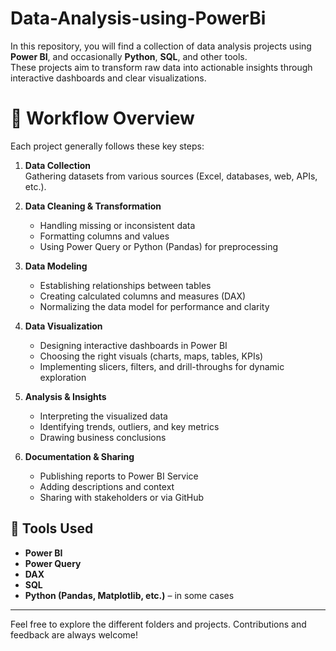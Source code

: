 # Data-Analysis-using-PowerBi
In this repository, you will find a collection of data analysis projects using **Power BI**, and occasionally **Python**, **SQL**, and other tools.  
These projects aim to transform raw data into actionable insights through interactive dashboards and clear visualizations.

# 🔄 Workflow Overview
Each project generally follows these key steps:

1. **Data Collection**  
   Gathering datasets from various sources (Excel, databases, web, APIs, etc.).

2. **Data Cleaning & Transformation**  
   - Handling missing or inconsistent data  
   - Formatting columns and values  
   - Using Power Query or Python (Pandas) for preprocessing

3. **Data Modeling**  
   - Establishing relationships between tables  
   - Creating calculated columns and measures (DAX)  
   - Normalizing the data model for performance and clarity

4. **Data Visualization**  
   - Designing interactive dashboards in Power BI  
   - Choosing the right visuals (charts, maps, tables, KPIs)  
   - Implementing slicers, filters, and drill-throughs for dynamic exploration

5. **Analysis & Insights**  
   - Interpreting the visualized data  
   - Identifying trends, outliers, and key metrics  
   - Drawing business conclusions

6. **Documentation & Sharing**  
   - Publishing reports to Power BI Service  
   - Adding descriptions and context  
   - Sharing with stakeholders or via GitHub

## 🧰 Tools Used

- **Power BI**
- **Power Query**
- **DAX**
- **SQL**
- **Python (Pandas, Matplotlib, etc.)** – in some cases

---

Feel free to explore the different folders and projects. Contributions and feedback are always welcome!

